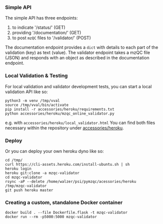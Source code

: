 ### Simple API

The simple API has three endpoints: 
1. to indicate '/status/' (GET)
2. providing '/documentation/' (GET) 
3. to post `mzQC` files to '/validator/' (POST)

The documentation endpoint provides a `dict` with details to each part of the validation (key) as text (value).
The validator endpoint takes a mzQC file (JSON) and responds with an object as described in the documentation endpoint.

### Local Validation & Testing
For local validation and validator development tests, you can start a local validation API like so:
```
python3 -m venv /tmp/vval
source /tmp/vval/bin/activate
pip install -r accessories/heroku/requirements.txt
python accessories/heroku/mzqc_online_validator.py
```
e.g. with `accessories/heroku/local_validator.html`
You can find both files necessary within the repository under [accessories/heroku](https://github.com/MS-Quality-hub/pymzqc/tree/main/accessories/heroku).

### Deploy
Or you can deploy your own heroku dyno like so:
```
cd /tmp/
curl https://cli-assets.heroku.com/install-ubuntu.sh | sh
heroku login
heroku git:clone -a mzqc-validator 
cd mzqc-validator
rsync -aP --delete /home/walzer/psi/pymzqc/acessories/heroku  /tmp/mzqc-validator
git push heroku master
```

### Creating a custom, standalone Docker container

```
docker build . --file Dockerfile.flask -t mzqc-validator
docker run --rm -p5000:5000 mzqc-validator
```

